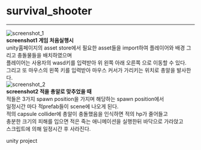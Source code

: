 # survival_shooter  
----------------------
![screenshot_1](https://user-images.githubusercontent.com/38284288/40973181-4121be6a-68fe-11e8-912f-aea3bd6d6b5c.png)    
**screenshot1 게임 처음실행시**  
unity홈페이지의 asset store에서 필요한 asset들을 import하여 플레이어와 배경 그리고 충돌물들을 배치하였으며  
플레이어는 사용자의 wasd키를 입력받아 위 왼쪽 아래 오른쪽 으로 이동할 수 있다.  
그리고 또 마우스의 왼쪽 키를 입력받아 마우스 커서가 가리키는 위치로 총알을 발사한다.  
![screenshot_2](https://user-images.githubusercontent.com/38284288/40973330-dc3d8b18-68fe-11e8-8127-b6bdecc58171.png)  
**screenshot2 적을 총알로 맞추었을 때**  
적들은 3가지 spawn position을 가지며 해당하는 spawn position에서  
일정시간 마다 적prefab들이 scene에 나오게 된다.  
적의 capsule collider에 총알이 충돌했음을 인식하면 적의 hp가 줄어들고  
충분한 크기의 피해를 입으면 적은 죽는 애니메이션을 실행한뒤 바닥으로 가라앉고  
스크립트에 의해 일정시간 후 사라진다.  




unity project
